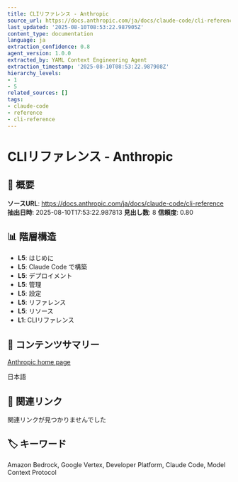```yaml
---
title: CLIリファレンス - Anthropic
source_url: https://docs.anthropic.com/ja/docs/claude-code/cli-reference
last_updated: '2025-08-10T08:53:22.987905Z'
content_type: documentation
language: ja
extraction_confidence: 0.8
agent_version: 1.0.0
extracted_by: YAML Context Engineering Agent
extraction_timestamp: '2025-08-10T08:53:22.987908Z'
hierarchy_levels:
- 1
- 5
related_sources: []
tags:
- claude-code
- reference
- cli-reference
---
```


# CLIリファレンス - Anthropic

## 📌 概要

**ソースURL**: https://docs.anthropic.com/ja/docs/claude-code/cli-reference
**抽出日時**: 2025-08-10T17:53:22.987813
**見出し数**: 8
**信頼度**: 0.80

## 📊 階層構造

- **L5**: はじめに
- **L5**: Claude Code で構築
- **L5**: デプロイメント
- **L5**: 管理
- **L5**: 設定
- **L5**: リファレンス
- **L5**: リソース
- **L1**: CLIリファレンス

## 📝 コンテンツサマリー

[Anthropic home page](/)

日本語

## 🔗 関連リンク

関連リンクが見つかりませんでした

## 🏷️ キーワード

Amazon Bedrock, Google Vertex, Developer Platform, Claude Code, Model Context Protocol
